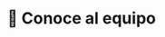 ---
# An instance of the People widget.
# Documentation: https://wowchemy.com/docs/page-builder/
widget: people

# This file represents a page section.
headless: true

# Order that this section appears on the page.
weight: 1

title: 👥 Conoce al equipo
subtitle:

content:
  # Choose which groups/teams of users to display.
  #   Edit `user_groups` in each user's profile to add them to one or more of these groups.
  user_groups:
  - FisiQuímicamente
  - 🌐 Traductores
design:
  show_interests: false
  show_role: true
  show_social: true

advanced:
  css_style: "padding-bottom: 0px;"
---